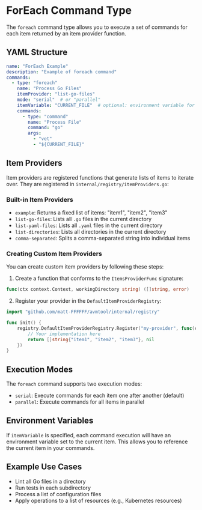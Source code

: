 # ForEach Command Type

The `foreach` command type allows you to execute a set of commands for each item returned by an item provider function.

## YAML Structure

```yaml
name: "ForEach Example"
description: "Example of foreach command"
commands:
  - type: "foreach"
    name: "Process Go Files"
    itemProvider: "list-go-files"
    mode: "serial"  # or "parallel"
    itemVariable: "CURRENT_FILE"  # optional: environment variable for the current item
    commands:
      - type: "command"
        name: "Process File"
        command: "go"
        args:
          - "vet"
          - "${CURRENT_FILE}"
```

## Item Providers

Item providers are registered functions that generate lists of items to iterate over. They are registered in `internal/registry/itemProviders.go`:

### Built-in Item Providers

- `example`: Returns a fixed list of items: "item1", "item2", "item3"
- `list-go-files`: Lists all `.go` files in the current directory
- `list-yaml-files`: Lists all `.yaml` files in the current directory
- `list-directories`: Lists all directories in the current directory
- `comma-separated`: Splits a comma-separated string into individual items

### Creating Custom Item Providers

You can create custom item providers by following these steps:

1. Create a function that conforms to the `ItemsProviderFunc` signature:

```go
func(ctx context.Context, workingDirectory string) ([]string, error)
```

2. Register your provider in the `DefaultItemProviderRegistry`:

```go
import "github.com/matt-FFFFFF/avmtool/internal/registry"

func init() {
    registry.DefaultItemProviderRegistry.Register("my-provider", func(ctx context.Context, workingDir string) ([]string, error) {
        // Your implementation here
        return []string{"item1", "item2", "item3"}, nil
    })
}
```

## Execution Modes

The `foreach` command supports two execution modes:

- `serial`: Execute commands for each item one after another (default)
- `parallel`: Execute commands for all items in parallel

## Environment Variables

If `itemVariable` is specified, each command execution will have an environment variable set to the current item. This allows you to reference the current item in your commands.

## Example Use Cases

- Lint all Go files in a directory
- Run tests in each subdirectory
- Process a list of configuration files
- Apply operations to a list of resources (e.g., Kubernetes resources)
